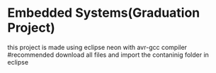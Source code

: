 # Embedded Systems(Graduation Project)
 this project is made using eclipse neon with avr-gcc compiler
#recommended download all files and import the contaninig folder in eclipse 
